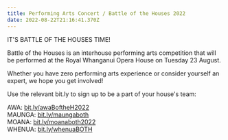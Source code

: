 ```yaml
---
title: Performing Arts Concert / Battle of the Houses 2022
date: 2022-08-22T21:16:41.370Z
---
```

IT'S BATTLE OF THE HOUSES TIME!  

Battle of the Houses is an interhouse performing arts competition that will be performed at the Royal Whanganui Opera House on Tuesday 23 August.  

Whether you have zero performing arts experience or consider yourself an expert, we hope you get involved!  

Use the relevant bit.ly to sign up to be a part of your house's team:  

AWA: [bit.ly/awaBoftheH2022](https://docs.google.com/forms/d/1OUhOhFMIQArcTtBxzwBhllYJSIM5ltE_oA89maHdnls/viewform?edit_requested=true)  
MAUNGA: [bit.ly/maungaboth](https://accounts.google.com/ServiceLogin/webreauth?service=wise&passive=1209600&osid=1&continue=https%3A%2F%2Fdocs.google.com%2Fforms%2Fd%2Fe%2F1FAIpQLSc8tG2bEUcp6IUEzYGQJdRMKPcB-XI4BFdw_4cmqKGpBd77vA%2Fviewform&followup=https%3A%2F%2Fdocs.google.com%2Fforms%2Fd%2Fe%2F1FAIpQLSc8tG2bEUcp6IUEzYGQJdRMKPcB-XI4BFdw_4cmqKGpBd77vA%2Fviewform&ltmpl=forms&authuser=0&flowName=GlifWebSignIn&flowEntry=ServiceLogin)  
MOANA: [bit.ly/moanaboth2022](https://docs.google.com/forms/d/1w-fUqzEihj50Wlho29Z88Oq0XKTYyG5Pa_Rm26Xp3bA/viewform?edit_requested=true)  
WHENUA: [bit.ly/whenuaBOTH](https://docs.google.com/forms/d/e/1FAIpQLSdBSwmnYfamiOFW7pE8XOEAnecNYOmH9REx9GRJ3ZNfxMt-RQ/viewform)